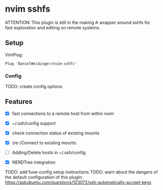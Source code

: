 # nvim sshfs
ATTENTION: This plugin is still in the making
A wrapper around sshfs for fast exploration and editing on remote systems.
## Setup
VimPlug:
```
Plug 'DanielWeidinger/nvim-sshfs'
```
### Config
TODO: create config options 

## Features
- [x] fast connections to a remote host from within nvim
- [x] ~/.ssh/config support
- [x] check connection status of existing mounts
- [x] (re-)Connect to existing mounts
- [ ] Adding/Delete hosts in ~/.ssh/config
- [x] NERDTree integration




TODO: add fuse-config setup instructions
TODO: warn about the dangers of the default configuration of this plugin: https://askubuntu.com/questions/123072/ssh-automatically-accept-keys
